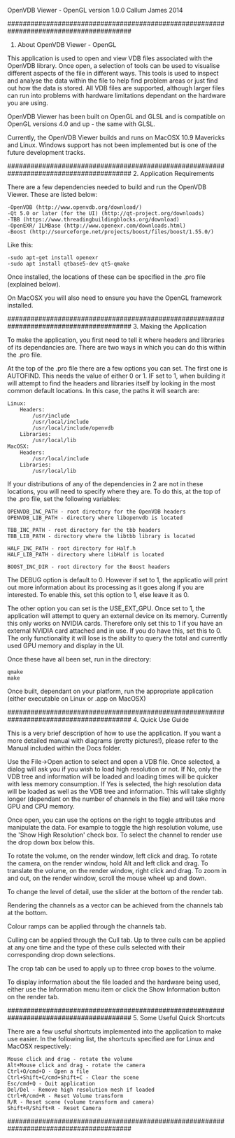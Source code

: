 OpenVDB Viewer - OpenGL
version 1.0.0 
Callum James 2014

########################################################################################
1. About OpenVDB Viewer - OpenGL

This application is used to open and view VDB files associated with the OpenVDB
library. Once open, a selection of tools can be used to visualise different
aspects of the file in different ways. This tools is used to inspect and analyse the
data within the file to help find problem areas or just find out how the data is stored.
All VDB files are supported, although larger files can run into problems with hardware
limitations dependant on the hardware you are using.

OpenVDB Viewer has been built on OpenGL and GLSL and is compatible on OpenGL versions 
4.0 and up - the same with GLSL.

Currently, the OpenVDB Viewer builds and runs on MacOSX 10.9 Mavericks and Linux.
Windows support has not been implemented but is one of the future development tracks.

########################################################################################
2. Application Requirements

There are a few dependencies needed to build and run the OpenVDB Viewer. These are 
listed below:

	-OpenVDB (http://www.openvdb.org/download/)
	-Qt 5.0 or later (for the UI) (http://qt-project.org/downloads)
	-TBB (https://www.threadingbuildingblocks.org/download)
	-OpenEXR/ ILMBase (http://www.openexr.com/downloads.html)
	-Boost (http://sourceforge.net/projects/boost/files/boost/1.55.0/)

Like this:

	-sudo apt-get install openexr
	-sudo apt install qtbase5-dev qt5-qmake

Once installed, the locations of these can be specified in the .pro file (explained
below).

On MacOSX you will also need to ensure you have the OpenGL framework installed.

########################################################################################
3. Making the Application

To make the application, you first need to tell it where headers and libraries of its
dependancies are. There are two ways in which you can do this within the .pro file.

At the top of the .pro file there are a few options you can set. The first one is
AUTOFIND. This needs the value of either 0 or 1. IF set to 1, when building it will
attempt to find the headers and libraries itself by looking in the most common default
locations. In this case, the paths it will search are:

	Linux:
		Headers:
			/usr/include
			/usr/local/include
			/usr/local/include/openvdb
		Libraries:
			/usr/local/lib
	MacOSX:
		Headers:
			/usr/local/include
		Libraries:
			/usr/local/lib

If your distributions of any of the dependencies in 2 are not in these locations, you
will need to specify where they are. To do this, at the top of the .pro file, set the
following variables:

	OPENVDB_INC_PATH - root directory for the OpenVDB headers
	OPENVDB_LIB_PATH - directory where libopenvdb is located

	TBB_INC_PATH - root directory for the tbb headers
	TBB_LIB_PATH - directory where the libtbb library is located

	HALF_INC_PATH - root directory for Half.h
	HALF_LIB_PATH - directory where libHalf is located

	BOOST_INC_DIR - root directory for the Boost headers

The DEBUG option is default to 0. However if set to 1, the applicatio  will print out
more information about its processing as it goes along if you are interested. To
enable this, set this option to 1, else leave it as 0.

The other option you can set is the USE_EXT_GPU. Once set to 1, the application will
attempt to query an external device on its memory. Currently this only works on NVIDIA
cards. Therefore only set this to 1 if you have an external NVIDIA card attached and 
in use. If you do have this, set this to 0. The only functionality it will lose is the
ability to query the total and currently used GPU memory and display in the UI.

Once these have all been set, run in the directory:

	qmake
	make

Once built, dependant on your platform, run the appropriate application (either
executable on Linux or .app on MacOSX)

########################################################################################
4. Quick Use Guide

This is a very brief description of how to use the application. If you want a more
detailed manual with diagrams (pretty pictures!), please refer to the Manual included
within the Docs folder.

Use the File->Open action to select and open a VDB file. Once selected, a dialog will
ask you if you wish to load high resolution or not. If No, only the VDB tree and
information will be loaded and loading times will be quicker with less memory
consumption. If Yes is selected, the high resolution data will be loaded as well as
the VDB tree and information. This will take slightly longer (dependant on the number of
channels in the file) and will take more GPU and CPU memory.

Once open, you can use the options on the right to toggle attributes and manipulate
the data. For example to toggle the high resolution volume, use the 'Show High Resolution'
check box. To select the channel to render use the drop down box below this.

To rotate the volume, on the render window, left click and drag. To rotate the camera,
on the render window, hold Alt and left click and drag. To translate the volume,
on the render window, right click and drag. To zoom in and out, on the render window,
scroll the mouse wheel up and down.

To change the level of detail, use the slider at the bottom of the render tab.

Rendering the channels as a vector can be achieved from the channels tab at the bottom.

Colour ramps can be applied through the channels tab.

Culling can be applied through the Cull tab. Up to three culls can be applied at any
one time and the type of these culls selected with their corresponding drop down
selections.

The crop tab can be used to apply up to three crop boxes to the volume.

To display information about the file loaded and the hardware being used, either use
the Information menu item or click the Show Information button on the render tab.

########################################################################################
5. Some Useful Quick Shortcuts

There are a few useful shortcuts implemented into the application to make use easier.
In the following list, the shortcuts specified are for Linux and MacOSX respectively:

	Mouse click and drag - rotate the volume
	Alt+Mouse click and drag - rotate the camera
	Ctrl+O/cmd+O - Open a file
	Ctrl+Shift+C/cmd+Shift+C - Clear the scene
	Esc/cmd+Q - Quit application
	Del/Del - Remove high resolution mesh if loaded
	Ctrl+R/cmd+R - Reset Volume transform
	R/R - Reset scene (volume transform and camera)
	Shift+R/Shift+R - Reset Camera
		
########################################################################################
